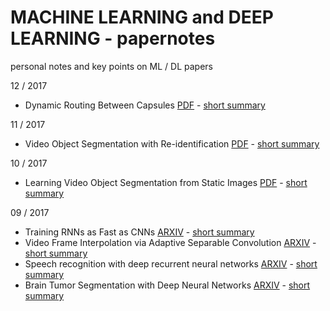 # MACHINE LEARNING and DEEP LEARNING - papernotes
personal notes and key points on ML / DL papers

12 / 2017

- Dynamic Routing Between Capsules
 [PDF](https://arxiv.org/pdf/1710.09829.pdf) - [short summary](https://github.com/fgabel/MACHINE-LEARNING-and-DEEP-LEARNING-papernotes/blob/master/comments/Dynamic%20Routing%20Between%20Capsules.md)

11 / 2017

- Video Object Segmentation with Re-identification
 [PDF](https://arxiv.org/pdf/1708.00197.pdf) - [short summary](https://github.com/fgabel/MACHINE-LEARNING-and-DEEP-LEARNING-papernotes/blob/master/comments/Video%20Object%20Segmentation%20with%20Re-identification)


10 / 2017

- Learning Video Object Segmentation from Static Images
 [PDF](https://graphics.ethz.ch/~perazzif/masktrack/files/masktrack.pdf) - [short summary](https://github.com/fgabel/MACHINE-LEARNING-and-DEEP-LEARNING-papernotes/blob/master/comments/Learning%20Video%20Object%20Segmentation%20from%20Static%20Images.md)

09 / 2017
- Training RNNs as Fast as CNNs [ARXIV](https://arxiv.org/pdf/1709.02755.pdf) - [short summary](https://github.com/fgabel/MACHINE-LEARNING-and-DEEP-LEARNING-papernotes/blob/master/comments/Training%20RNNs%20as%20Fast%20as%20CNNs.md)
- Video Frame Interpolation via Adaptive Separable Convolution [ARXIV](https://arxiv.org/abs/1708.01692) - [short summary](https://github.com/fgabel/MACHINE-LEARNING-and-DEEP-LEARNING-papernotes/blob/master/comments/Video%20Frame%20Interpolation%20via%20Adaptive%20Separable%20Convolution.md)
- Speech recognition with deep recurrent neural networks [ARXIV](https://arxiv.org/abs/1303.5778) - [short summary](https://github.com/fgabel/MACHINE-LEARNING-and-DEEP-LEARNING-papernotes/blob/master/comments/speech-recognition-with-deep-recurrent-neural-networks.md)
- Brain Tumor Segmentation with Deep Neural Networks [ARXIV](https://arxiv.org/pdf/1505.03540.pdf) - [short summary](https://github.com/fgabel/MACHINE-LEARNING-and-DEEP-LEARNING-papernotes/blob/master/comments/Brain%20Tumor%20Segmentation%20with%20Deep%20Neural%20Networks.md)
